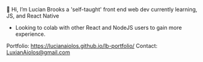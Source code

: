 👋 Hi, 
I’m Lucian Brooks a 'self-taught' front end web dev currently learning, JS, and React Native

- Looking to colab with other React and NodeJS users to gain more experience.


Portfolio: https://lucianaiolos.github.io/lb-portfolio/
Contact: LuxianAiolos@gmail.com

